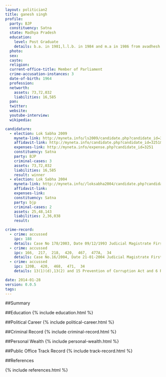 ```yaml
---
layout: politician2
title: ganesh singh
profile: 
  party: BJP
  constituency: Satna
  state: Madhya Pradesh
  education: 
    level: Post Graduate
    details: b.a. in 1981,l.l.b. in 1984 and m.a in 1986 from avadhesh pratap singh university,rewa,m.p.
  photo: 
  sex: 
  caste: 
  religion: 
  current-office-title: Member of Parliament
  crime-accusation-instances: 3
  date-of-birth: 1964
  profession: 
  networth: 
    assets: 73,72,032
    liabilities: 16,585
  pan: 
  twitter: 
  website: 
  youtube-interview: 
  wikipedia: 

candidature: 
  - election: Lok Sabha 2009
    myneta-link: http://myneta.info/ls2009/candidate.php?candidate_id=3251
    affidavit-link: http://myneta.info/candidate.php?candidate_id=3251&scan=original
    expenses-link: http://myneta.info/expense.php?candidate_id=3251
    constituency: Satna 
    party: BJP
    criminal-cases: 3
    assets: 73,72,032
    liabilities: 16,585
    result: winner 
  - election: Lok Sabha 2004
    myneta-link: http://myneta.info//loksabha2004/candidate.php?candidate_id=2224
    affidavit-link: 
    expenses-link: 
    constituency: Satna 
    party: bjp
    criminal-cases: 2
    assets: 25,48,143
    liabilities: 2,36,038
    result:  

crime-record: 
  - crime: accussed
    ipc: 188
    details: Case No 178/2003, Date 09/12/1993 Judicial Magistrate First Class,Satna,M.P. 
  - crime: accussed
    ipc: 166,  217,  218,  420,  467,  477A,  34
    details: Case No.16/2004, Date 21-01-2004 Judicial Magistrate First Class,Amarpatan,District Satna,M.P. 
  - crime: accussed
    ipc: 120B,  420,  468,  471,  34
    details: 13(1)(d),13(2) and 15 Prevention of Corruption Act and 6 Reservation Act,Case No.7/04, Date 18.01.2007 Special Judge(Prevention of Corruption Act),Satna,M.P. 

date: 2014-01-28
version: 0.0.5
tags: 
---
```

##Summary


##Education
{% include education.html %}


##Political Career
{% include political-career.html %}


##Criminal Record
{% include criminal-record.html %}


##Personal Wealth
{% include personal-wealth.html %}


##Public Office Track Record
{% include track-record.html %}


##References


{% include references.html %}